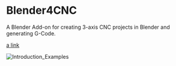 # Blender4CNC

A Blender Add-on for creating 3-axis CNC projects in Blender and generating G-Code.

[a link](https://github.com/ddommett/Blender4CNC)

![Introduction_Examples](https://user-images.githubusercontent.com/123887381/236630635-fdd8464b-d044-49f0-8955-b4c56f175bcb.png)
